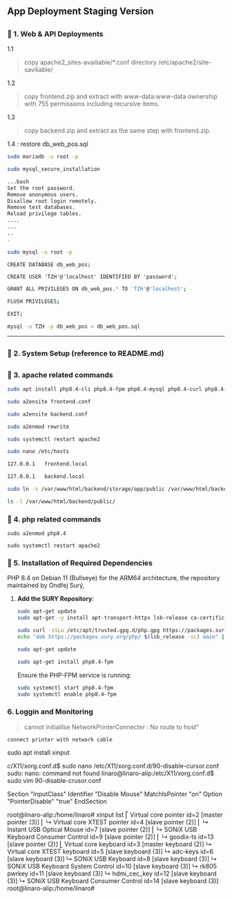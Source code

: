 ## App Deployment Staging Version 

##

### 🚀 1. Web & API Deployments

1.1
> copy apache2_sites-availiable/*.conf directory /etc/apache2/site-saviliable/

1.2
> copy frontend.zip and extract with www-data:www-data ownership with 755 permissions including recursive items.

1.3
> copy backend.zip and extract as the same step with frontend.zip.

1.4 : restore db_web_pos.sql


```bash
sudo mariadb -u root -p
```

```bash
sudo mysql_secure_installation

...bash
Set the root password.
Remove anonymous users.
Disallow root login remotely.
Remove test databases.
Reload privilege tables.
....
...
..
.

```

```bash
sudo mysql -u root -p
```

```bash
CREATE DATABASE db_web_pos;
```

```query
CREATE USER 'TZH'@'localhost' IDENTIFIED BY 'password';
```
```bash
GRANT ALL PRIVILEGES ON db_web_pos.* TO 'TZH'@'localhost';
```
```bash
FLUSH PRIVILEGES;
```
```bash
EXIT;
```

```bash
mysql -u TZH -p db_web_pos < db_web_pos.sql
```
---


##

### 🚀 2. System Setup (reference to README.md) 
##

### 🚀 3. apache related commands

```bash
sudo apt install php8.4-cli php8.4-fpm php8.4-mysql php8.4-curl php8.4-xml php8.4-mbstring php8.4-zip php8.4-bcmath php8.4-intl php8.4-soap php8.4-gd php8.4-json php8.4-tokenizer php8.4-opcache php8.4-readline php8.4-common mariadb-server apache2 
```


```bash
sudo a2ensite frontend.conf
```
```bash
sudo a2ensite backend.conf
```
```bash
sudo a2enmod rewrite
```
```bash
sudo systemctl restart apache2
```
```bash
sudo nano /etc/hosts
```
```bash
127.0.0.1   frontend.local
```
```bash
127.0.0.1   backend.local
```
```bash
sudo ln -s /var/www/html/backend/storage/app/public /var/www/html/backend/public/storage
```
```bash
ls -l /var/www/html/backend/public/
```

### 🚀 4. php related commands

```
sudo a2enmod php8.4
```

```
sudo systemctl restart apache2
```

### 🚀 5. Installation of Required Dependencies 


PHP 8.4 on Debian 11 (Bullseye) for the ARM64 architecture, the repository maintained by Ondřej Surý, 

1. **Add the SURY Repository**:


   ```bash
   sudo apt-get update
   sudo apt-get -y install apt-transport-https lsb-release ca-certificates curl
   ```


   ```bash
   sudo curl -sSLo /etc/apt/trusted.gpg.d/php.gpg https://packages.sury.org/php/apt.gpg
   echo "deb https://packages.sury.org/php/ $(lsb_release -sc) main" | sudo tee /etc/apt/sources.list.d/php.list
   ```
   ```bash
   sudo apt-get update
   ```
   
   ```bash
   sudo apt-get install php8.4-fpm
   ```

   Ensure the PHP-FPM service is running:

   ```bash
   sudo systemctl start php8.4-fpm
   sudo systemctl enable php8.4-fpm
   ```


### 6. Loggin and Monitoring

> cannot initialilse NetworkPrinterConnecter : No route to host"

```
connect printer with network cable
```


sudo apt install xinput


c/X11/xorg.conf.d$ sudo nano /etc/X11/xorg.conf.d/90-disable-cursor.conf
sudo: nano: command not found
linaro@linaro-alip:/etc/X11/xorg.conf.d$ sudo vim 90-disable-crusor.conf

Section "InputClass"
    Identifier "Disable Mouse"
    MatchIsPointer "on"
    Option "PointerDisable" "true"
EndSection


root@linaro-alip:/home/linaro# xinput list
⎡ Virtual core pointer                       id=2  [master pointer  (3)]
⎜   ↳ Virtual core XTEST pointer                id=4  [slave  pointer  (2)]
⎜   ↳ Instant USB Optical Mouse                 id=7  [slave  pointer  (2)]
⎜   ↳ SONiX USB Keyboard Consumer Control       id=9  [slave  pointer  (2)]
⎜   ↳ goodix-ts                                 id=13 [slave  pointer  (2)]
⎣ Virtual core keyboard                      id=3  [master keyboard (2)]
    ↳ Virtual core XTEST keyboard               id=5  [slave  keyboard (3)]
    ↳ adc-keys                                  id=6  [slave  keyboard (3)]
    ↳ SONiX USB Keyboard                        id=8  [slave  keyboard (3)]
    ↳ SONiX USB Keyboard System Control         id=10 [slave  keyboard (3)]
    ↳ rk805 pwrkey                              id=11 [slave  keyboard (3)]
    ↳ hdmi_cec_key                              id=12 [slave  keyboard (3)]
    ↳ SONiX USB Keyboard Consumer Control       id=14 [slave  keyboard (3)]
root@linaro-alip:/home/linaro#     

  </property>
  <property name="desktop-icons" type="empty">
    <property name="single-click" type="empty"/>
    <property name="context-menu" type="bool" value="false"/>
  </property>

